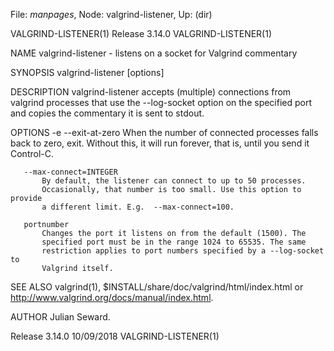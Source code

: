 File: *manpages*,  Node: valgrind-listener,  Up: (dir)

VALGRIND-LISTENER(1)            Release 3.14.0            VALGRIND-LISTENER(1)



NAME
       valgrind-listener - listens on a socket for Valgrind commentary

SYNOPSIS
       valgrind-listener [options]

DESCRIPTION
       valgrind-listener accepts (multiple) connections from valgrind
       processes that use the --log-socket option on the specified port and
       copies the commentary it is sent to stdout.

OPTIONS
       -e --exit-at-zero
           When the number of connected processes falls back to zero, exit.
           Without this, it will run forever, that is, until you send it
           Control-C.

       --max-connect=INTEGER
           By default, the listener can connect to up to 50 processes.
           Occasionally, that number is too small. Use this option to provide
           a different limit. E.g.  --max-connect=100.

       portnumber
           Changes the port it listens on from the default (1500). The
           specified port must be in the range 1024 to 65535. The same
           restriction applies to port numbers specified by a --log-socket to
           Valgrind itself.

SEE ALSO
       valgrind(1), $INSTALL/share/doc/valgrind/html/index.html or
       http://www.valgrind.org/docs/manual/index.html.

AUTHOR
       Julian Seward.



Release 3.14.0                    10/09/2018              VALGRIND-LISTENER(1)
